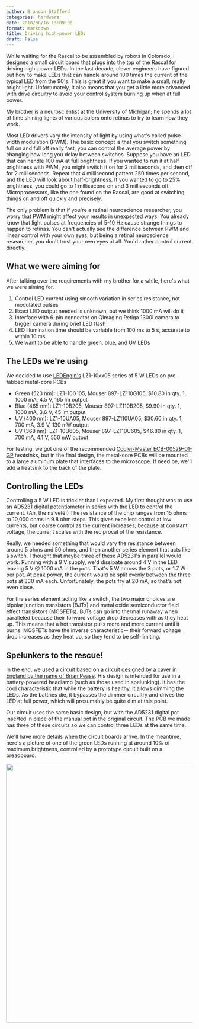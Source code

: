 ```yaml
---
author: Brandon Stafford
categories: hardware
date: 2010/08/16 13:09:00
format: markdown
title: Driving high-power LEDs
draft: False
---
```


While waiting for the Rascal to be assembled by robots in Colorado, I designed a small circuit board that plugs into the top of the Rascal for driving high-power LEDs. In the last decade, clever engineers have figured out how to make LEDs that can handle around 100 times the current of the typical LED from the 90's. This is great if you want to make a small, really bright light. Unfortunately, it also means that you get a little more advanced with drive circuitry to avoid your control system burning up when at full power.

My brother is a neuroscientist at the University of Michigan; he spends a lot of time shining lights of various colors onto retinas to try to learn how they work.

Most LED drivers vary the intensity of light by using what's called pulse-width modulation (PWM). The basic concept is that you switch something full on and full off really fast, you can control the average power by changing how long you delay between switches. Suppose you have an LED that can handle 100 mA at full brightness. If you wanted to run it at half brightness with PWM, you might switch it on for 2 milliseconds, and then off for 2 milliseconds. Repeat that 4 millisecond pattern 250 times per second, and the LED will look about half-brightness. If you wanted to go to 25% brightness, you could go to 1 millisecond on and 3 milliseconds off. Microprocessors, like the one found on the Rascal, are good at switching things on and off quickly and precisely.

The only problem is that if you're a retinal neuroscience researcher, you worry that PWM might affect your results in unexpected ways. You already know that light pulses at frequencies of 5-10 Hz cause strange things to happen to retinas. You can't actually see the difference between PWM and linear control with your own eyes, but being a retinal neuroscience researcher, you don't trust your own eyes at all. You'd rather control current directly.

## What we were aiming for ##

After talking over the requirements with my brother for a while, here's what we were aiming for.

1. Control LED current using smooth variation in series resistance, not modulated pulses
2. Exact LED output needed is unknown, but we think 1000 mA will do it
3. Interface with 6-pin connector on QImaging Retiga 1300i camera to trigger camera during brief LED flash
4. LED illumination time should be variable from 100 ms to 5 s, accurate to within 10 ms
5. We want to be able to handle green, blue, and UV LEDs

## The LEDs we're using ##

We decided to use [LEDEngin's][1] LZ1-10xx05 series of 5 W LEDs on pre-fabbed metal-core PCBs

 * Green (523 nm): LZ1-10G105, Mouser 897-LZ110G105, $10.80 in qty. 1, 1000 mA, 4.5 V, 165 lm output
 * Blue (465 nm):  LZ1-10B205, Mouser 897-LZ110B205, $9.90 in qty. 1,  1000 mA, 3.6 V, 45 lm output
 * UV (400 nm):    LZ1-10UA05, Mouser 897-LZ110UA05, $30.60 in qty. 1, 700 mA,  3.9 V, 130 mW output
 * UV (368 nm):    LZ1-10U605, Mouser 897-LZ110U605, $46.80 in qty. 1, 700 mA,  4.1 V, 550 mW output

For testing, we got one of the recommended [Cooler-Master ECB-00529-01-GP][2] heatsinks, but in the final design, the metal-core PCBs will be mounted to a large aluminum plate that interfaces to the microscope. If need be, we'll add a heatsink to the back of the plate.

## Controlling the LEDs ##

Controlling a 5 W LED is trickier than I expected. My first thought was to use an [AD5231 digital potentiometer][3] in series with the LED to control the current. (Ah, the naïveté!) The resistance of the chip ranges from 15 ohms to 10,000 ohms in 9.8 ohm steps. This gives excellent control at low currents, but coarse control as the current increases, because at constant voltage, the current scales with the reciprocal of the resistance.

Really, we needed something that would vary the resistance between around 5 ohms and 50 ohms, and then another series element that acts like a switch. I thought that maybe three of these AD5231's in parallel would work. Running with a 9 V supply, we'd dissipate around 4 V in the LED, leaving 5 V @ 1000 mA in the pots. That's 5 W across the 3 pots, or 1.7 W per pot. At peak power, the current would be split evenly between the three pots at 330 mA each. Unfortunately, the pots fry at 20 mA, so that's not even close.

For the series element acting like a switch, the two major choices are bipolar junction transistors (BJTs) and metal oxide semiconductor field effect transistors (MOSFETs). BJTs can go into thermal runaway when paralleled because their forward voltage drop decreases with as they heat up. This means that a hot transistor pulls more and more current until it burns. MOSFETs have the inverse characteristic-- their forward voltage drop increases as they heat up, so they tend to be self-limiting.

## Spelunkers to the rescue! ##

In the end, we used a circuit based on [a circuit designed by a caver in England by the name of Brian Pease][4]. His design is intended for use in a battery-powered headlamp (such as those used in spelunking). It has the cool characteristic that while the battery is healthy, it allows dimming the LEDs. As the battries die, it bypasses the dimmer circuitry and drives the LED at full power, which will presumably be quite dim at this point.

Our circuit uses the same basic design, but with the AD5231 digital pot inserted in place of the manual pot in the original circuit. The PCB we made has three of these circuits so we can control three LEDs at the same time.

We'll have more details when the circuit boards arrive. In the meantime, here's a picture of one of the green LEDs running at around 10% of maximum brightness, controlled by a prototype circuit built on a breadboard.

<img src="http://69.164.219.36/img/ledengin-green-led-700-ma.jpg" width="700px">

[1]: http://www.ledengin.com/led_products.htm
[2]: http://ecd.coolermaster.com/english/products/products.php?_ledlist
[3]: http://www.analog.com/en/digital-to-analog-converters/digital-potentiometers/ad5231/products/product.html
[4]: http://radiolocation.tripod.com/LEDdimmer/LEDlampDimmer.html
